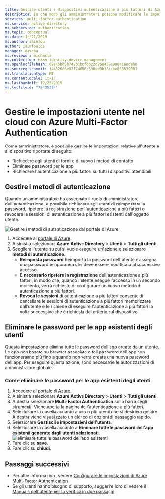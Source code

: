 ```yaml
---
title: Gestire utenti e dispositivi autenticazione a più fattori di Azure-Azure Active Directory
description: In che modo gli amministratori possono modificare le impostazioni utente, ad esempio forzando gli utenti a eseguire di nuovo il processo di prova.
services: multi-factor-authentication
ms.service: active-directory
ms.subservice: authentication
ms.topic: conceptual
ms.date: 11/21/2019
ms.author: iainfou
author: iainfoulds
manager: daveba
ms.reviewer: michmcla
ms.collection: M365-identity-device-management
ms.openlocfilehash: 07845bb5b742b1bcfbb22d260457e9a8e16edab6
ms.sourcegitcommit: f4f626d6e92174086c530ed9bf3ccbe058639081
ms.translationtype: MT
ms.contentlocale: it-IT
ms.lasthandoff: 12/25/2019
ms.locfileid: "75425284"
---
```

# <a name="manage-user-settings-with-azure-multi-factor-authentication-in-the-cloud"></a>Gestire le impostazioni utente nel cloud con Azure Multi-Factor Authentication

Come amministratore, è possibile gestire le impostazioni relative all'utente e al dispositivo riportate di seguito:

* Richiedere agli utenti di fornire di nuovo i metodi di contatto
* Eliminare password per le app
* Richiedere l'autenticazione a più fattori su tutti i dispositivi attendibili

## <a name="manage-authentication-methods"></a>Gestire i metodi di autenticazione

Quando un amministratore ha assegnato il ruolo di amministratore dell'autenticazione, è possibile richiedere agli utenti di reimpostare la password, ripetere la registrazione per l'autenticazione a più fattori o revocare le sessioni di autenticazione a più fattori esistenti dall'oggetto utente.

![Gestire i metodi di autenticazione dal portale di Azure](./media/howto-mfa-userdevicesettings/manage-authentication-methods-in-azure.png)

1. Accedere al [portale di Azure](https://portal.azure.com).
1. A sinistra selezionare **Azure Active Directory** > **Utenti** > **Tutti gli utenti**.
1. Scegliere l'utente su cui si vuole eseguire un'azione e selezionare **metodi di autenticazione**.
   - **Reimposta password** Reimposta la password dell'utente e assegna una password temporanea che deve essere modificata al successivo accesso.
   - È **necessario ripetere la registrazione** dell'autenticazione a più fattori, in modo che, quando l'utente esegue l'accesso in un secondo momento, verrà richiesto di configurare un nuovo metodo di autenticazione a più fattori.
   - **Revoca le sessioni** di autenticazione a più fattori consente di cancellare le sessioni di autenticazione a più fattori memorizzate dall'utente e le richiede di eseguire l'autenticazione a più fattori la volta successiva che è richiesta dal criterio sul dispositivo.

## <a name="delete-users-existing-app-passwords"></a>Eliminare le password per le app esistenti degli utenti

Questa impostazione elimina tutte le password dell'app create da un utente. Le app non basate su browser associate a tali password dell'app non funzioneranno più fino a quando non verrà creata una nuova password dell'app. Per eseguire questa azione, sono necessarie le autorizzazioni di amministratore globale.

### <a name="how-to-delete-users-existing-app-passwords"></a>Come eliminare le password per le app esistenti degli utenti

1. Accedere al [portale di Azure](https://portal.azure.com).
2. A sinistra selezionare **Azure Active Directory** > **Utenti** > **Tutti gli utenti**.
3. A destra selezionare **Multi-Factor Authentication** sulla barra degli strumenti. Viene aperta la pagina dell'autenticazione a più fattori.
4. Selezionare la casella accanto a uno o più utenti che si desidera gestire. A destra viene visualizzato un elenco di opzioni di passaggio rapido.
5. Selezionare **Gestisci le impostazioni dell'utente**.
6. Selezionare la casella accanto a **Eliminare tutte le password dell'app esistenti generate dagli utenti selezionati**.
   ![eliminare tutte le password dell'app esistenti](./media/howto-mfa-userdevicesettings/deleteapppasswords.png)
7. Fare clic su **save**.
8. Fare clic su **chiudi**.

## <a name="next-steps"></a>Passaggi successivi

- Per altre informazioni, vedere [Configurare le impostazioni di Azure Multi-Factor Authentication](howto-mfa-mfasettings.md)
- Se gli utenti hanno bisogno di supporto, suggerire loro di vedere il [Manuale dell'utente per la verifica in due passaggi](../user-help/multi-factor-authentication-end-user.md)
